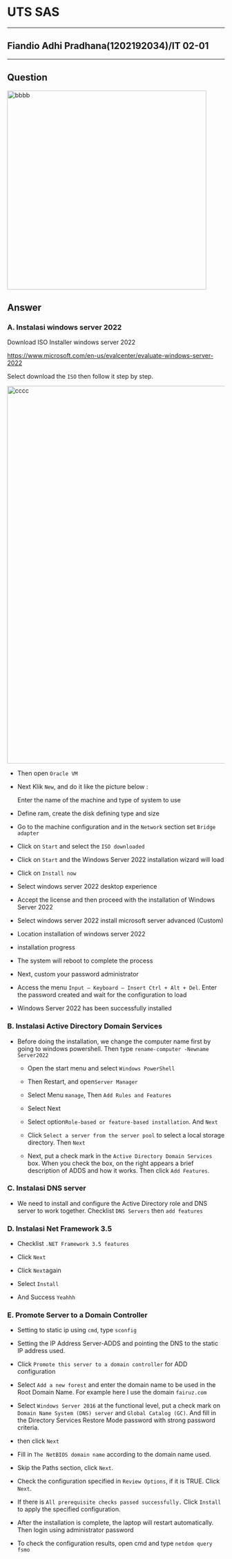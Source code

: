 # UTS SAS
------
## Fiandio Adhi Pradhana(1202192034)/IT 02-01
------
**Question**
------
<img width="461" alt="bbbb" src="https://user-images.githubusercontent.com/92350603/143621126-49a7a818-0d3d-4a3f-b737-ff4fafdae37f.PNG">

**Answer**
------
### A. Instalasi windows server 2022

Download ISO Installer windows server 2022

   https://www.microsoft.com/en-us/evalcenter/evaluate-windows-server-2022
   
   Select download the `ISO` then follow it step by step.
   
   <img width="874" alt="cccc" src="https://user-images.githubusercontent.com/92350603/143621513-6da949ad-311d-4c4b-af20-f8dc3031a9e4.PNG">

- Then open `Oracle VM`
  
- Next Klik `New`, and do it like the picture below :
  
  Enter the name of the machine and type of system to use


- Define ram, create the disk defining type and size



- Go to the machine configuration and in the `Network` section set `Bridge adapter`

-  Click on `Start` and select the `ISO downloaded`


-  Click on `Start` and the Windows Server 2022 installation wizard will load


-  Click on `Install now`

- Select windows server 2022 desktop experience

- Accept the license and then proceed with the installation of Windows Server 2022

- Select windows server 2022 install microsoft server advanced (Custom)

- Location installation of windows server 2022

- installation progress

- The system will reboot to complete the process

- Next, custom your password administrator

- Access the menu `Input – Keyboard – Insert Ctrl + Alt + Del`. Enter the password created and wait for the configuration to load

- Windows Server 2022 has been successfully installed


### B. Instalasi Active Directory Domain Services
-  Before doing the installation, we change the computer name first by going to windows powershell.
   Then type `rename-computer -Newname Server2022`
      - Open the start menu and select `Windows PowerShell`
   
      - Then Restart, and open`Server Manager` 
   
      - Select Menu `manage`, Then `Add Rules and Features` 
   
      - Select Next
   
      - Select option`Role-based or feature-based installation`. And `Next`
  
      - Click `Select a server from the server pool` to select a local storage directory. Then `Next`
   
      - Next, put a check mark in the `Active Directory Domain Services` box. When you check the box, on the right appears 
        a brief description of ADDS and how it works. Then click `Add Features`.
   
   
   
### C. Instalasi DNS server
   - We need to install and configure the Active Directory role and DNS server to work together.
     Checklist `DNS Servers` then `add features` 
   

### D. Instalasi Net Framework 3.5
   - Checklist `.NET Framework 3.5 features`
  
   - Click `Next`
  
   - Click `Next`again
  
   - Select `Install`
 
   - And Success `Yeahhh`
 

### E. Promote Server to a Domain Controller
-  Setting to static ip using `cmd`, type `sconfig`
  
   
   
-  Setting the IP Address Server-ADDS and pointing the DNS to the static IP address used.
   
   
-  Click `Promote this server to a domain controller` for ADD configuration
   
-  Select `Add a new forest` and enter the domain name to be used in the Root Domain Name. For example here I use the domain `fairuz.com`

  

-  Select `Windows Server 2016` at the functional level, put a check mark on `Domain Name System (DNS) server` and `Global Catalog (GC)`. 
   And fill in the Directory Services Restore Mode password with strong password criteria.
   

-  then click `Next`

   
-  Fill in `The NetBIOS domain name` according to the domain name used.
   

-  Skip the Paths section, click `Next`.

   
-  Check the configuration specified in `Review Options`, if it is TRUE. Click `Next`.
  

-  If there is `All prerequisite checks passed successfully.` Click `Install` to apply the specified configuration.
   

-  After the installation is complete, the laptop will restart automatically. Then login using administrator password
   

-  To check the configuration results, open cmd and type `netdom query fsmo`
  








